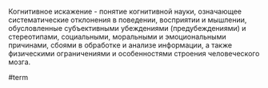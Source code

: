 Когнитивное искажение - понятие когнитивной науки, означающее систематические отклонения в поведении, восприятии и мышлении, обусловленные субъективными убеждениями (предубеждениями) и стереотипами, социальными, моральными и эмоциональными причинами, сбоями в обработке и анализе информации, а также физическими ограничениями и особенностями строения человеческого мозга.

#term